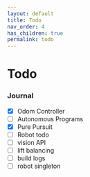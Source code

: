 ```yaml
---
layout: default
title: Todo
nav_order: 4
has_children: true
permalink: todo
---
```


# Todo

### Journal

- [x] Odom Controller
- [ ] Autonomous Programs
- [x] Pure Pursuit
- [ ] Robot todo
- [ ] vision API
- [ ] lift balancing
- [ ] build logs
- [ ] robot singleton